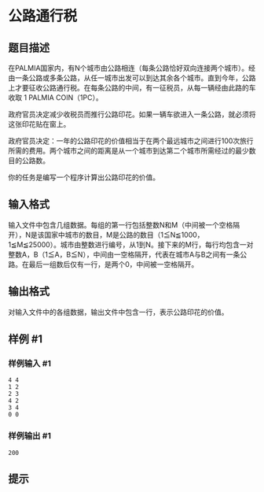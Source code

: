 # 公路通行税

## 题目描述

在PALMIA国家内，有N个城市由公路相连（每条公路恰好双向连接两个城市）。经由一条公路或多条公路，从任一城市出发可以到达其余各个城市。直到今年，公路上才要征收公路通行税。在每条公路的中间，有一征税员，从每一辆经由此路的车收取 1 PALMIA COIN（1PC）。

政府官员决定减少收税员而推行公路印花。如果一辆车欲进入一条公路，就必须将这张印花贴在窗上。

政府官员决定：一年的公路印花的价值相当于在两个最远城市之间进行100次旅行所需的费用。两个城市之间的距离是从一个城市到达第二个城市所需经过的最少数目的公路数。

你的任务是编写一个程序计算出公路印花的价值。


## 输入格式

输入文件中包含几组数据。每组的第一行包括整数N和M（中间被一个空格隔开），N是该国家中城市的数目，M是公路的数目（1≦N≦1000，1≦M≦25000）。城市由整数进行编号，从1到N。接下来的M行，每行均包含一对整数A，B（1≦A，B≦N），中间由一空格隔开，代表在城市A与B之间有一条公路。在最后一组数后仅有一行，是两个0，中间被一空格隔开。


## 输出格式

对输入文件中的各组数据，输出文件中包含一行，表示公路印花的价值。


## 样例 #1

### 样例输入 #1
```
4 4
1 2
2 3
4 2
3 4
0 0
```

### 样例输出 #1

```
200
```

## 提示


